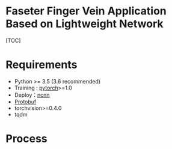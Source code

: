 # Faseter Finger Vein Application Based on Lightweight Network

[TOC]

# Requirements

- Python \>= 3.5 (3.6 recommended)
- Training : [pytorch](https://github.com/pytorch/pytorch)>=1.0
- Deploy：[ncnn](https://github.com/Tencent/ncnn)
- [Protobuf](https://gist.github.com/diegopacheco/cd795d36e6ebcd2537cd18174865887b)
- torchvision>=0.4.0
- tqdm

# Process




